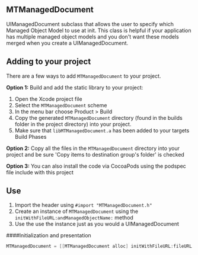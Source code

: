 ## MTManagedDocument

UIManagedDocument subclass that allows the user to specify which Managed Object Model to use at init.  This class is helpful if your application has multiple managed object models and you don't want these models merged when you create a UIManagedDocument.  


## Adding to your project

There are a few ways to add `MTManagedDocument` to your project. 

**Option 1:** Build and add the static library to your project:

1. Open the Xcode project file
2. Select the `MTManagedDocument` scheme
3. In the menu bar choose Product > Build
5. Copy the generated `MTManagedDocument` directory (found in the builds folder in the project directory) into your project.
6. Make sure that `libMTManagedDocument.a` has been added to your targets Build Phases


**Option 2:** 
Copy all the files in the `MTManagedDocument` directory into your project and be sure 'Copy items to destination group's folder' is checked

**Option 3:**
You can also install the code via CocoaPods using the podspec file include with this project

## Use

1. Import the header using `#import "MTManagedDocument.h"`
2. Create an instance of `MTManagedDocument` using the `initWithFileURL:andManagedObjectName:` method
3. Use the use the instance just as you would a UIManagedDocument 

####Initialization and presentation
```` objective-c
MTManagedDocument = [[MTManagedDocument alloc] initWithFileURL:fileURL andManagedObjectName:@"<name of your managed object mode here>"];
